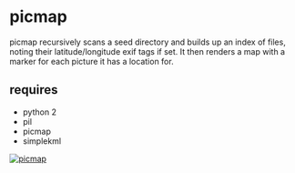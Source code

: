 # picmap

picmap recursively scans a seed directory and builds up an index of files, noting their latitude/longitude exif tags if set. It then renders a map with a marker for each picture it has a location for.

## requires

- python 2
- pil
- picmap
- simplekml

[![picmap](https://pbs.twimg.com/media/COKVVxtWEAAa9br.png)](https://pbs.twimg.com/media/COKVVxtWEAAa9br.png)